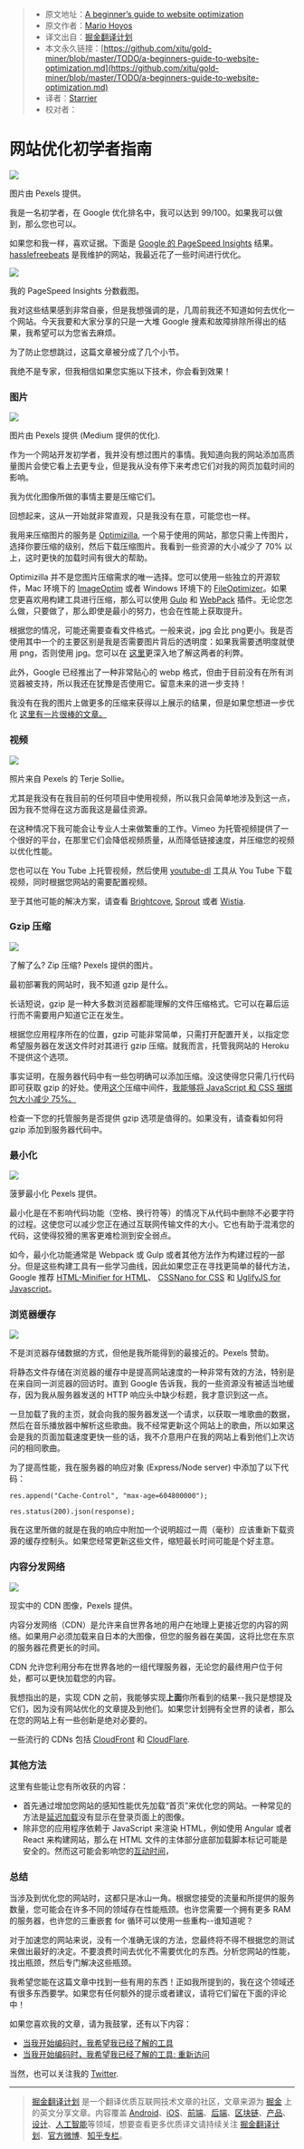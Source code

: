 > * 原文地址：[A beginner’s guide to website optimization](https://medium.freecodecamp.org/a-beginners-guide-to-website-optimization-2185edca0b72)
> * 原文作者：[Mario Hoyos](https://medium.freecodecamp.org/@mariohoyos?source=post_header_lockup)
> * 译文出自：[掘金翻译计划](https://github.com/xitu/gold-miner)
> * 本文永久链接：[https://github.com/xitu/gold-miner/blob/master/TODO/a-beginners-guide-to-website-optimization.md](https://github.com/xitu/gold-miner/blob/master/TODO/a-beginners-guide-to-website-optimization.md)
> * 译者：[Starrier](https://github.com/Starriers)
> * 校对者：

# 网站优化初学者指南

![](https://cdn-images-1.medium.com/max/800/1*xNt4aprSuOo2bdYg9F-6gw.jpeg)

图片由 Pexels 提供。

我是一名初学者，在 Google 优化排名中，我可以达到 99/100。如果我可以做到，那么您也可以。

如果您和我一样，喜欢证据。下面是 [Google 的 PageSpeed Insights](https://developers.google.com/speed/pagespeed/insights/) 结果。[hasslefreebeats](https://www.hasslefreebeats.com) 是我维护的网站，我最近花了一些时间进行优化。

![](https://cdn-images-1.medium.com/max/800/1*HHW2mRHOGA7w_o9VxC4w7A.png)

我的 PageSpeed Insights 分数截图。

我对这些结果感到非常自豪，但是我想强调的是，几周前我还不知道如何去优化一个网站。今天我要和大家分享的只是一大堆 Google 搜素和故障排除所得出的结果，我希望可以为您省去麻烦。

为了防止您想跳过，这篇文章被分成了几个小节。

我绝不是专家，但我相信如果您实施以下技术，你会看到效果！

### 图片

![](https://cdn-images-1.medium.com/max/800/1*jkCxAOJPjPhKkQaen0rt4g.jpeg)

图片由 Pexels 提供 (Medium 提供的优化).

作为一个网站开发初学者，我并没有想过图片的事情。我知道向我的网站添加高质量图片会使它看上去更专业，但是我从没有停下来考虑它们对我的网页加载时间的影响。

我为优化图像所做的事情主要是压缩它们。

回想起来，这从一开始就非常直观，只是我没有在意，可能您也一样。

我用来压缩图片的服务是 [Optimizilla](http://optimizilla.com/), 一个易于使用的网站，那您只需上传图片，选择你要压缩的级别，然后下载压缩图片。我看到一些资源的大小减少了 70% 以上，这时更快的加载时间有很大的帮助。

Optimizilla 并不是您图片压缩需求的唯一选择。您可以使用一些独立的开源软件，Mac 环境下的 [ImageOptim](https://imageoptim.com/mac) 或者 Windows 环境下的 [FileOptimizer](https://sourceforge.net/projects/nikkhokkho/files/FileOptimizer/)。如果您更喜欢用构建工具进行压缩，那么可以使用 [Gulp](https://www.npmjs.com/package/gulp-imagemin) 和 [WebPack](https://github.com/Klathmon/imagemin-webpack-plugin) 插件。无论您怎么做，只要做了，那么即使是最小的努力，也会在性能上获取提升。

根据您的情况，可能还需要查看文件格式。一般来说，jpg 会比 png更小。我是否使用其中一个的主要区别是我是否需要图片背后的透明度：如果我需要透明度就使用 png，否则使用 jpg。您可以在 [这里](https://www.digitaltrends.com/photography/jpeg-vs-png-photo-format/)更深入地了解这两者的利弊。

此外，Google 已经推出了一种非常贴心的 webp 格式，但由于目前没有在所有浏览器被支持，所以我还在犹豫是否使用它。留意未来的进一步支持！

我没有在我的图片上做更多的压缩来获得以上展示的结果，但是如果您想进一步优化 [这里有一片很棒的文章。](https://www.frontamentals.com/practical-guide-to-images)

### 视频

![](https://cdn-images-1.medium.com/max/800/1*9NjlazjgG3HV99ZH54_NGg.jpeg)

照片来自 Pexels 的 Terje Sollie。

尤其是我没有在我目前的任何项目中使用视频，所以我只会简单地涉及到这一点，因为我不觉得在这方面我这是最佳资源。

在这种情况下我可能会让专业人士来做繁重的工作。Vimeo 为托管视频提供了一个很好的平台，在那里它们会降低视频质量，从而降低链接速度，并压缩您的视频以优化性能。 

您也可以在 You Tube 上托管视频，然后使用 [youtube-dl](https://rg3.github.io/youtube-dl/) 工具从 You Tube 下载视频，同时根据您网站的需要配置视频。

至于其他可能的解决方案，请查看 [Brightcove](https://www.brightcove.com/en/), [Sprout](https://sproutvideo.com/) 或者 [Wistia](https://wistia.com/).

### Gzip 压缩

![](https://cdn-images-1.medium.com/max/800/1*0OyByk88pz6_R9H7BGmvng.jpeg)

了解了么? Zip 压缩?  Pexels 提供的图片。

最初部署我的网站时，我不知道 gzip 是什么。

长话短说，gzip 是一种大多数浏览器都能理解的文件压缩格式。它可以在幕后运行而不需要用户知道它正在发生。

根据您应用程序所在的位置，gzip 可能非常简单，只需打开配置开关，以指定您希望服务器在发送文件时对其进行 gzip 压缩。就我而言，托管我网站的 Heroku 不提供这个选项。

事实证明，在服务器代码中有一些包明确可以添加压缩。没这使得您只需几行代码即可获取 gzip 的好处。使用[这个](https://github.com/expressjs/compression)压缩中间件，[我能够将 JavaScript 和 CSS 捆绑包大小减少 75%。](https://codeburst.io/how-i-decreased-the-size-of-my-heroku-app-by-75-1a4cf329b0ab)

检查一下您的托管服务是否提供 gzip 选项是值得的。如果没有，请查看如何将 gzip 添加到服务器代码中。

### 最小化

![](https://cdn-images-1.medium.com/max/800/1*HoF4YTMZzbKsCi_nEbeLeQ.jpeg)

菠萝最小化  Pexels 提供。

最小化是在不影响代码功能（空格、换行符等）的情况下从代码中删除不必要字符的过程。这使您可以减少您正在通过互联网传输文件的大小。它也有助于混淆您的代码，这使得狡猾的黑客更难检测到安全弱点。

如今，最小化功能通常是 Webpack 或 Gulp 或者其他方法作为构建过程的一部分。但是这些构建工具有一些学习曲线，因此如果您正在寻找更简单的替代方法，Google 推荐 [HTML-Minifier for HTML](https://github.com/kangax/html-minifier)、 [CSSNano for CSS](https://github.com/ben-eb/cssnano) 和 [UglifyJS for Javascript](https://github.com/mishoo/UglifyJS2)。

### 浏览器缓存

![](https://cdn-images-1.medium.com/max/800/1*OGT_IyEaWXw5gbFOoP_Ipg.jpeg)

不是浏览器存储数据的方式，但他是我所能得到的最接近的。Pexels 赞助。

将静态文件存储在浏览器的缓存中是提高网站速度的一种非常有效的方法，特别是在来自同一浏览器的回访时。直到 Google 告诉我，我的一些资源没有被适当地缓存，因为我从服务器发送的 HTTP 响应头中缺少标题，我才意识到这一点。

一旦加载了我的主页，就会向我的服务器发送一个请求，以获取一堆歌曲的数据，然后在音乐播放器中解析这些歌曲。我不经常更新这个网站上的歌曲，所以如果这会是我的页面加载速度更快一些的话，我不介意用户在我的网站上看到他们上次访问的相同歌曲。

为了提高性能，我在服务器的响应对象 (Express/Node server) 中添加了以下代码：

```
res.append("Cache-Control", "max-age=604800000");

res.status(200).json(response);
```

我在这里所做的就是在我的响应中附加一个说明超过一周（毫秒）应该重新下载资源的缓存控制头。如果您经常更新这些文件，缩短最长时间可能是个好主意。

### **内容分发网络**

![](https://cdn-images-1.medium.com/max/800/1*jhMPWm5Op0VRbmPC6-FX9w.jpeg)

现实中的 CDN 图像，Pexels 提供。

内容分发网络（CDN）是允许来自世界各地的用户在地理上更接近您的内容的网络。如果用户必须加载来自日本的大图像，但您的服务器在美国，这将比您在东京的服务器花费更长的时间。

CDN 允许您利用分布在世界各地的一组代理服务器，无论您的最终用户位于何处，都可以更快加载您的内容。

我想指出的是，实现 CDN 之前，我能够实现**上面**你所看到的结果--我只是想提及它们，因为没有网站优化的文章提及到他们。如果您计划拥有全世界的读者，那么在您的网站上有一些创新是绝对必要的。

一些流行的 CDNs 包括 [CloudFront](https://aws.amazon.com/cloudfront/) 和 [CloudFlare](https://www.cloudflare.com/lp/ddos-a/?_bt=157293179478&_bk=cloudflare&_bm=e&_bn=g&gclid=CjwKCAiA_c7UBRAjEiwApCZi8Ri3kAEt3UraYPUFUQOMTG0Xz7WGCNRUri0UNtCOUAdUMJI8osxuDRoCTx8QAvD_BwE).

### 其他方法

这里有些能让您有所收获的内容：

*   首先通过增加您网站的感知性能优先加载“首页”来优化您的网站。一种常见的方法是[延迟加载](https://en.wikipedia.org/wiki/Lazy_loading)没有显示在登录页面上的图像。
*   除非您的应用程序依赖于 JavaScript 来渲染 HTML，例如使用 Angular 或者 React 来构建网站，那么在 HTML 文件的主体部分底部加载脚本标记可能是安全的。然而这可能会影响您的[互动时间](https://developers.google.com/web/tools/lighthouse/audits/time-to-interactive)，

### 总结

当涉及到优化您的网站时，这都只是冰山一角。根据您接受的流量和所提供的服务数量，您可能会在许多不同的领域存在性能瓶颈。也许您需要一个拥有更多 RAM 的服务器，也许您的三重嵌套 for 循环可以使用一些重构--谁知道呢？

对于加速您的网站来说，没有一个准确无误的方法，您最终将不得不根据您的测试来做出最好的决定。不要浪费时间去优化不需要优化的东西。分析您网站的性能，找出瓶颈，然后专门解决这些瓶颈。

我希望您能在这篇文章中找到一些有用的东西！正如我所提到的，我在这个领域还有很多东西要学。如果您有任何额外的提示或者建议，请将它们留在下面的评论中！

如果您喜欢我的文章，请为我鼓掌，还有以下内容：

*   [当我开始编码时，我希望我已经了解的工具](https://medium.freecodecamp.org/tools-i-wish-i-had-known-about-when-i-started-coding-57849efd9248)
*   [当我开始编码时，我希望我已经了解的工具: 重新访问](https://medium.freecodecamp.org/tools-i-wish-i-had-known-about-when-i-started-coding-revisited-ffb715ffd23f)

当然，也可以关注我的 [Twitter](https://twitter.com/marioahoyos).


---

> [掘金翻译计划](https://github.com/xitu/gold-miner) 是一个翻译优质互联网技术文章的社区，文章来源为 [掘金](https://juejin.im) 上的英文分享文章。内容覆盖 [Android](https://github.com/xitu/gold-miner#android)、[iOS](https://github.com/xitu/gold-miner#ios)、[前端](https://github.com/xitu/gold-miner#前端)、[后端](https://github.com/xitu/gold-miner#后端)、[区块链](https://github.com/xitu/gold-miner#区块链)、[产品](https://github.com/xitu/gold-miner#产品)、[设计](https://github.com/xitu/gold-miner#设计)、[人工智能](https://github.com/xitu/gold-miner#人工智能)等领域，想要查看更多优质译文请持续关注 [掘金翻译计划](https://github.com/xitu/gold-miner)、[官方微博](http://weibo.com/juejinfanyi)、[知乎专栏](https://zhuanlan.zhihu.com/juejinfanyi)。
